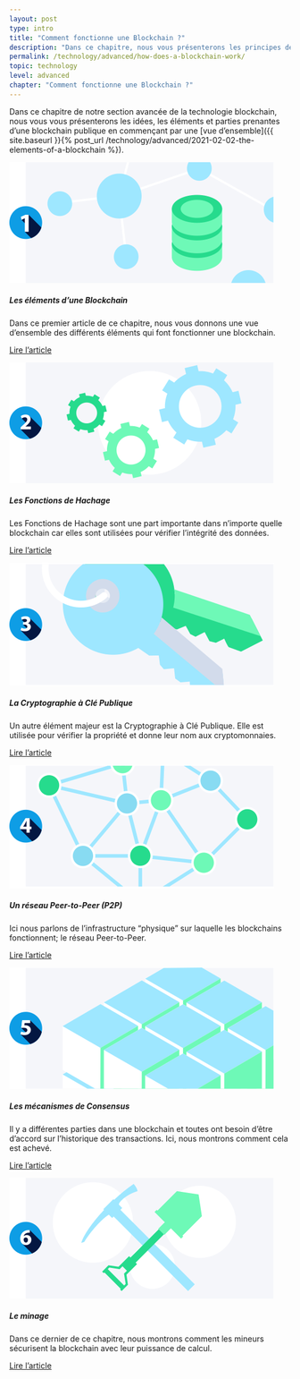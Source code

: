 ```yaml
---
layout: post
type: intro
title: "Comment fonctionne une Blockchain ?"
description: "Dans ce chapitre, nous vous présenterons les principes de base des différents éléments qui font que les blockchains fonctionnent."
permalink: /technology/advanced/how-does-a-blockchain-work/
topic: technology
level: advanced
chapter: "Comment fonctionne une Blockchain ?"
---
```


Dans ce chapitre de notre section avancée de la technologie blockchain, nous vous vous présenterons les idées, les éléments et parties prenantes d’une blockchain publique en commençant par une [vue d’ensemble]({{ site.baseurl }}{% post_url /technology/advanced/2021-02-02-the-elements-of-a-blockchain %}).

<div class="row mt-5">
    <div class="col-md-3">
        <a href="{{ site.baseurl }}{% post_url /technology/advanced/2021-02-02-the-elements-of-a-blockchain %}">
            <img src="/assets/post_files/technology/advanced/2.0-how-does-a-blockchain-work/elements_of_blockchain.svg" alt="Les éléments d’une Blockchain" />
        </a>
    </div>
    <div class="col-md-9">
        <h5 class="intro-article-title">Les éléments d’une Blockchain</h5>
        <p class="mb-1">
            Dans ce premier article de ce chapitre, nous vous donnons une vue d’ensemble des différents éléments qui font fonctionner une blockchain.
        </p>
        <p class="mb-0">
            <a class="font-weight-bold" href="{{ site.baseurl }}{% post_url /technology/advanced/2021-02-02-the-elements-of-a-blockchain %}">Lire l’article</a>
        </p>
    </div>
</div>

<div class="row mt-5">
    <div class="col-md-3">
        <a href="{{ site.baseurl }}{% post_url /technology/advanced/2021-02-03-hash-functions %}">
            <img src="/assets/post_files/technology/advanced/2.0-how-does-a-blockchain-work/hash.svg" alt="Les Fonctions de Hachage" />
        </a>
    </div>
    <div class="col-md-9">
        <h5 class="intro-article-title">Les Fonctions de Hachage</h5>
        <p class="mb-1">
            Les Fonctions de Hachage sont une part importante dans n’importe quelle blockchain car elles sont utilisées pour vérifier l’intégrité des données.
        </p>
        <p class="mb-0">
            <a class="font-weight-bold" href="{{ site.baseurl }}{% post_url /technology/advanced/2021-02-03-hash-functions %}">Lire l’article</a>
        </p>
    </div>
</div>

<div class="row mt-5">
    <div class="col-md-3">
        <a href="{{ site.baseurl }}{% post_url /technology/advanced/2021-02-04-public-key-cryptography %}">
            <img src="/assets/post_files/technology/advanced/2.0-how-does-a-blockchain-work/pkc.svg" alt="La Cryptographie à Clé Publique" />
        </a>
    </div>
    <div class="col-md-9">
        <h5 class="intro-article-title">La Cryptographie à Clé Publique</h5>
        <p class="mb-1">
            Un autre élément majeur est la Cryptographie à Clé Publique. Elle est utilisée pour vérifier la propriété et donne leur nom aux cryptomonnaies.
        </p>
        <p class="mb-0">
            <a class="font-weight-bold" href="{{ site.baseurl }}{% post_url /technology/advanced/2021-02-04-public-key-cryptography %}">Lire l’article</a>
        </p>
    </div>
</div>

<div class="row mt-5">
    <div class="col-md-3">
        <a href="{{ site.baseurl }}{% post_url /technology/advanced/2021-02-05-a-peer-to-peer-p2p-network %}">
            <img src="/assets/post_files/technology/advanced/2.0-how-does-a-blockchain-work/p2p.svg" alt="Un réseau Peer-to-Peer (P2P)" />
        </a>
    </div>
    <div class="col-md-9">
        <h5 class="intro-article-title">Un réseau Peer-to-Peer (P2P)</h5>
        <p class="mb-1">
            Ici nous parlons de l’infrastructure “physique” sur laquelle les blockchains fonctionnent; le réseau Peer-to-Peer.
        </p>
        <p class="mb-0">
            <a class="font-weight-bold" href="{{ site.baseurl }}{% post_url /technology/advanced/2021-02-05-a-peer-to-peer-p2p-network %}">Lire l’article</a>
        </p>
    </div>
</div>

<div class="row mt-5">
    <div class="col-md-3">
        <a href="{{ site.baseurl }}{% post_url /technology/advanced/2021-02-06-consensus-mechanisms %}">
            <img src="/assets/post_files/technology/advanced/2.0-how-does-a-blockchain-work/consensus.svg" alt="Les mécanismes de Consensus" />
        </a>
    </div>
    <div class="col-md-9">
        <h5 class="intro-article-title">Les mécanismes de Consensus</h5>
        <p class="mb-1">
            Il y a différentes parties dans une blockchain et toutes ont besoin d’être d’accord sur l’historique des transactions. Ici, nous montrons comment cela est achevé.
        </p>
        <p class="mb-0">
            <a class="font-weight-bold" href="{{ site.baseurl }}{% post_url /technology/advanced/2021-02-06-consensus-mechanisms %}">Lire l’article</a>
        </p>
    </div>
</div>

<div class="row mt-5">
    <div class="col-md-3">
        <a href="{{ site.baseurl }}{% post_url /technology/advanced/2021-02-07-mining %}">
            <img src="/assets/post_files/technology/advanced/2.0-how-does-a-blockchain-work/mining.svg" alt="Le minage" />
        </a>
    </div>
    <div class="col-md-9">
        <h5 class="intro-article-title">Le minage</h5>
        <p class="mb-1">
            Dans ce dernier de ce chapitre, nous montrons comment les mineurs sécurisent la blockchain avec leur puissance de calcul.
        </p>
        <p class="mb-0">
            <a class="font-weight-bold" href="{{ site.baseurl }}{% post_url /technology/advanced/2021-02-07-mining %}">Lire l’article</a>
        </p>
    </div>
</div>
